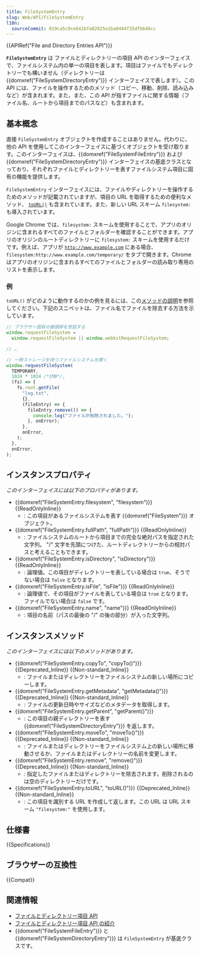 ```yaml
---
title: FileSystemEntry
slug: Web/API/FileSystemEntry
l10n:
  sourceCommit: 019ca5c9ce641bfa02825e1ba0444f35dfb646cc
---
```


{{APIRef("File and Directory Entries API")}}

**`FileSystemEntry`** は ファイルとディレクトリーの項目 API のインターフェイスで、ファイルシステム内の単一の項目を表します。項目はファイルでもディレクトリーでも構いません（ディレクトリーは {{domxref("FileSystemDirectoryEntry")}} インターフェイスで表します）。この API には、ファイルを操作するためのメソッド（コピー、移動、削除、読み込みなど）が含まれます。また、また、この API が指すファイルに関する情報（ファイル名、ルートから項目までのパスなど）も含まれます。

## 基本概念

直接 `FileSystemEntry` オブジェクトを作成することはありません。代わりに、他の API を使用してこのインターフェイスに基づくオブジェクトを受け取ります。このインターフェイスは、{{domxref("FileSystemFileEntry")}} および {{domxref("FileSystemDirectoryEntry")}} インターフェイスの基底クラスとなっており、それぞれファイルとディレクトリーを表すファイルシステム項目に固有の機能を提供します。

`FileSystemEntry` インターフェイスには、ファイルやディレクトリーを操作するためのメソッドが記載されていますが、項目の URL を取得するための便利なメソッド、 [`toURL()`](#tourl) も含まれています。また、新しい URL スキーム `filesystem:` も導入されています。

Google Chrome では、`filesystem:` スキームを使用することで、アプリのオリジンに含まれるすべてのファイルとフォルダーを確認することができます。アプリのオリジンのルートディレクトリーに `filesystem:` スキームを使用するだけです。例えば、アプリが [`http://www.example.com`](https://www.example.com) にある場合、`filesystem:http://www.example.com/temporary/` をタブで開きます。Chrome はアプリのオリジンに含まれるすべてのファイルとフォルダーの読み取り専用のリストを表示します。

### 例

`toURL()` がどのように動作するのかの例を見るには、この[メソッドの説明](#tourl)を参照してください。下記のスニペットは、ファイル名でファイルを除去する方法を示しています。

```js
// ブラウザー固有の接頭辞を世話する
window.requestFileSystem =
  window.requestFileSystem || window.webkitRequestFileSystem;

// …

// 一時ストレージを持つファイルシステムを開く
window.requestFileSystem(
  TEMPORARY,
  1024 * 1024 /*1MB*/,
  (fs) => {
    fs.root.getFile(
      "log.txt",
      {},
      (fileEntry) => {
        fileEntry.remove(() => {
          console.log("ファイルが削除されました。");
        }, onError);
      },
      onError,
    );
  },
  onError,
);
```

## インスタンスプロパティ

_このインターフェイスには以下のプロパティがあります。_

- {{domxref("FileSystemEntry.filesystem", "filesystem")}} {{ReadOnlyInline}}
  - : この項目があるファイルシステムを表す {{domxref("FileSystem")}} オブジェクト。
- {{domxref("FileSystemEntry.fullPath", "fullPath")}} {{ReadOnlyInline}}
  - : ファイルシステムのルートから項目までの完全な絶対パスを指定された文字列。 "/" 文字を先頭につけた、ルートディレクトリーからの相対パスと考えることもできます。
- {{domxref("FileSystemEntry.isDirectory", "isDirectory")}} {{ReadOnlyInline}}
  - : 論理値。この項目がディレクトリーを表している場合は `true`、そうでない場合は `false` となります。
- {{domxref("FileSystemEntry.isFile", "isFile")}} {{ReadOnlyInline}}
  - : 論理値で、その項目がファイルを表している場合は `true` となります。ファイルでない場合は `false` です。
- {{domxref("FileSystemEntry.name", "name")}} {{ReadOnlyInline}}
  - : 項目の名前（パスの最後の "/" の後の部分）が入った文字列。

## インスタンスメソッド

_このインターフェイスには以下のメソッドがあります。_

- {{domxref("FileSystemEntry.copyTo", "copyTo()")}} {{Deprecated_Inline}} {{Non-standard_Inline}}
  - : ファイルまたはディレクトリーをファイルシステムの新しい場所にコピーします。
- {{domxref("FileSystemEntry.getMetadata", "getMetadata()")}} {{Deprecated_Inline}} {{Non-standard_Inline}}
  - : ファイルの更新日時やサイズなどのメタデータを取得します。
- {{domxref("FileSystemEntry.getParent", "getParent()")}}
  - : この項目の親ディレクトリーを表す {{domxref("FileSystemDirectoryEntry")}} を返します。
- {{domxref("FileSystemEntry.moveTo", "moveTo()")}} {{Deprecated_Inline}} {{Non-standard_Inline}}
  - : ファイルまたはディレクトリーをファイルシステム上の新しい場所に移動させるか、ファイルまたはディレクトリーの名前を変更します。
- {{domxref("FileSystemEntry.remove", "remove()")}} {{Deprecated_Inline}} {{Non-standard_Inline}}
  - : 指定したファイルまたはディレクトリーを除去されます。削除されるのは空のディレクトリーだけです。
- {{domxref("FileSystemEntry.toURL", "toURL()")}} {{Deprecated_Inline}} {{Non-standard_Inline}}
  - : この項目を識別する URL を作成して返します。この URL は URL スキーム `"filesystem:"` を使用します。

## 仕様書

{{Specifications}}

## ブラウザーの互換性

{{Compat}}

## 関連情報

- [ファイルとディレクトリー項目 API](/ja/docs/Web/API/File_and_Directory_Entries_API)
- [ファイルとディレクトリー項目 API の紹介](/ja/docs/Web/API/File_and_Directory_Entries_API/Introduction)
- {{domxref("FileSystemFileEntry")}} と {{domxref("FileSystemDirectoryEntry")}} は `FileSystemEntry` が基底クラスです。
